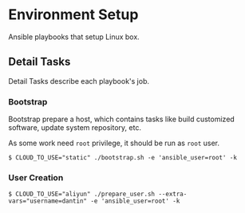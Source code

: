 # Environment Setup

Ansible playbooks that setup Linux box.

## Detail Tasks

Detail Tasks describe each playbook's job.

### Bootstrap

Bootstrap prepare a host, which contains tasks like build customized software, update system repository, etc.

As some work need `root` privilege, it should be run as `root` user.

```
$ CLOUD_TO_USE="static" ./bootstrap.sh -e 'ansible_user=root' -k
```

### User Creation

```
$ CLOUD_TO_USE="aliyun" ./prepare_user.sh --extra-vars="username=dantin" -e 'ansible_user=root' -k
```
